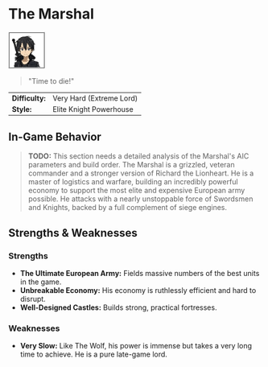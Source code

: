 # The Marshal

![Portrait](./images/marshal_portrait.png)
> "Time to die!"

| | |
| :--- | :--- |
| **Difficulty:** | Very Hard (Extreme Lord) |
| **Style:** | Elite Knight Powerhouse |

## In-Game Behavior
> **TODO:** This section needs a detailed analysis of the Marshal's AIC parameters and build order.
The Marshal is a grizzled, veteran commander and a stronger version of Richard the Lionheart. He is a master of logistics and warfare, building an incredibly powerful economy to support the most elite and expensive European army possible. He attacks with a nearly unstoppable force of Swordsmen and Knights, backed by a full complement of siege engines.

## Strengths & Weaknesses
### Strengths
* **The Ultimate European Army:** Fields massive numbers of the best units in the game.
* **Unbreakable Economy:** His economy is ruthlessly efficient and hard to disrupt.
* **Well-Designed Castles:** Builds strong, practical fortresses.

### Weaknesses
* **Very Slow:** Like The Wolf, his power is immense but takes a very long time to achieve. He is a pure late-game lord.